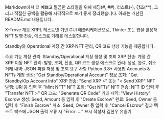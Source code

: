 Markdown에서 더 예쁘고 깔끔한 스타일을 위해 헤딩(#, ##), 리스트(-), 강조(**), 그리고 적절한 공백을 활용해 시각적으로 보기 좋게 정리했습니다. 아래는 개선된 README.md 내용입니다.

X-Trove
개요
XRPL 테스트넷 기반 GUI 애플리케이션으로, Tkinter 또는 웹을 활용해 NFT 발행·전송, 에스크로 거래를 테스트합니다.

Standby와 Operational 계정 간 XRP·NFT 관리, QR 코드 생성 기능을 제공합니다.

주요 기능
계정 관리: Standby/Operational 계정 생성 및 조회
XRP 전송: 계정 간 XRP 이동
NFT 관리: 발행, 조회, 전송, QR 코드 생성
에스크로 관리: 생성, 완료, 취소
거래 내역: JSON 파일 저장 및 조회
요구 사항
Python 3.8+
사용법
Accounts & NFTs
계정 생성: "Get Standby/Operational Account"
정보 조회: "Get Standby/Op Account Info"
XRP 전송: "Send XRP >" 또는 "< Send XRP"
NFT 발행: URI 등 입력 후 "Mint NFT"
NFT 조회: "Get NFTs"
NFT 전송: NFT ID 입력 후 "Transfer NFT >"
QR 코드: "Generate QR Code"
거래 내역: "View History"
Escrow
생성: Seed, Amount 등 입력 후 "Create Escrow"
완료: Seed, Owner 등 입력 후 "Finish Escrow"
취소: Seed, Owner 등 입력 후 "Cancel Escrow"
결과
텍스트 박스에 JSON 출력
오류 시 "Error: ..." 표시
작성자
김현우
유승기
